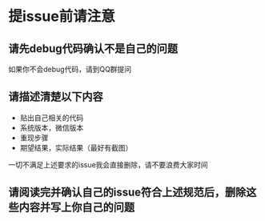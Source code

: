 # 提issue前请注意

## 请先debug代码确认不是自己的问题

如果你不会debug代码，请到QQ群提问

## 请描述清楚以下内容

- 贴出自己相关的代码
- 系统版本，微信版本
- 重现步骤
- 期望结果，实际结果（最好有截图）

一切不满足上述要求的issue我会直接删除，请不要浪费大家时间

## 请阅读完并确认自己的issue符合上述规范后，删除这些内容并写上你自己的问题
